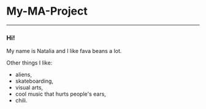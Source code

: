 # My-MA-Project
---------

### Hi!
My name is Natalia and I like fava beans a lot.  

Other things I like:
* aliens,
* skateboarding,
* visual arts,
* cool music that hurts people's ears,
* chili.
